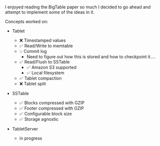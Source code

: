 I enjoyed reading the BigTable paper so much I decided to go ahead and attempt to implement *some* of the ideas in it.

Concepts worked on: 

* Tablet
  * :x: Timestamped values
  * :white_check_mark: Read/Write to memtable
  * :bulb: Commit log 
    * Need to figure out how this is stored and how to checkpoint it....
  * :white_check_mark: Read/Flush to SSTable
    * :white_check_mark: Amazon S3 supported 
    * :white_check_mark: Local filesystem
  * :white_check_mark: Tablet compaction
  * :x: Tablet split
  
* SSTable 
  * :white_check_mark: Blocks compressed with GZIP
  * :white_check_mark: Footer compressed with GZIP
  * :white_check_mark: Configurable block size
  * :white_check_mark: Storage agnostic
* TabletServer
  * in progress

